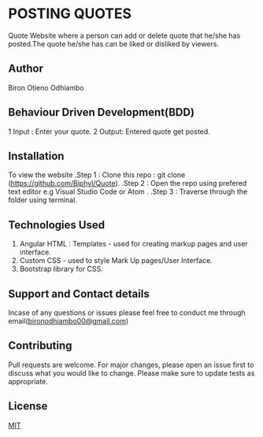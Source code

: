 # POSTING QUOTES
Quote Website where a person can add or delete quote that he/she has posted.The quote he/she has can be liked or disliked by viewers.
## Author
Biron Otieno Odhiambo

## Behaviour Driven Development(BDD)
1 Input : Enter your quote.
2 Output: Entered quote get posted.

## Installation
To view the website 
.Step 1 : Clone this repo : git clone (https://github.com/Biphyl/Quote).
.Step 2 : Open the repo using prefered text editor e.g Visual Studio Code or Atom .
.Step 3 : Traverse through the folder using terminal.

## Technologies Used

1. Angular HTML : Templates - used for creating markup pages and user interface.
2. Custom CSS - used to style Mark Up pages/User Interface.
3. Bootstrap library for CSS.



## Support and Contact details
Incase of any questions or issues please feel free to conduct me through email(bironodhiambo00@gmail.com)

## Contributing
Pull requests are welcome. For major changes, please open an issue first to discuss what you would like to change. Please make sure to update tests as appropriate.


## License
[MIT](https://choosealicense.com/licenses/mit/)